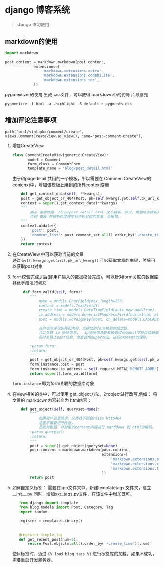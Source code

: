 # django 博客系统
> django 练习使用

## markdown的使用
```python
import markdown

post.content = markdown.markdown(post.content,
             extensions=[
                 'markdown.extensions.extra',
                 'markdown.extensions.codehilite',
                 'markdown.extensions.toc',
             ])
```
pygmentize 的使用 生成 css文件，可以使得 markdown中的代码 片段高亮 

`pygmentize -f html -a .highlight -S default > pygments.css`

## 增加评论注意事项

 `path('post/<int:pk>/comment/create', views.CommentCreateView.as_view(), name="post-comment-create"),`
 
1. 增加CreateView
    ```python
    class CommentCreateView(generic.CreateView):
           model = Comment
           form_class = CommentForm
           template_name = 'blog/post_detail.html'
    ```
    由于和pagedetail 共用的一个模板，所以需要在 CommentCreateView的contenxt中，增加该模板上用到的所有context变量
    ```python
        def get_context_data(self, **kwargs):
        post = get_object_or_404(Post, pk=self.kwargs.get(self.pk_url_kwarg))
        context = super().get_context_data(**kwargs)
        """
            由于 使用的是  blog/post_detail.html 这个模板，所以，需要将该模板用到的所有content都赋值才行。
            否则 模板 在解析的过程中找不到对应的变量，会报错。
        """
        context.update({
            'post': post,
            'comment_list': post.comment_set.all().order_by('-create_time')
        })
        return context
    ```
2. 在CreateView 中可以获取当前的文章  
    通过 `self.kwargs.get(self.pk_url_kwarg))` 可以获取文章的主键，然后可以获取post对象
3. form校验完成之后(即用户输入的数据校验完成)，可以针对form关联的数据库其他字段进行填充
    ```python
         def form_valid(self, form):
            """
                name = models.CharField(max_length=255)
                content = models.TextField()
                create_time = models.DateTimeField(auto_now_add=True)
                ip_address = models.GenericIPAddressField(null=True, blank=True, default='')
                post = models.ForeignKey(Post, on_delete=models.CASCADE, )
    
                用户填写评论名称和内容，当提交的form校验完成之后，
                可以关联 ip 地址信息，  ip地址信息是系统通过request字段自动获取上来的
                同时关联上post信息，然后调用super方法，进行comment的保存。
    
            :param form:
            :return:
            """
            post = get_object_or_404(Post, pk=self.kwargs.get(self.pk_url_kwarg))
            form.instance.post = post
            form.instance.ip_address = self.request.META['REMOTE_ADDR']
            return super().form_valid(form)
    ```
    `form.instance` 即为form关联的数据库对象
4. 在view相关的类中，可以使用 get_object方法，对object进行改写,例如：
    将 文章的 markdown内容转变为 html内容：
    ```python
        def get_object(self, queryset=None):
            """
                如果用户恶意请求，父类找不到会raise Http404
                这里不需要进行检查。
                获取对象后，对对象的content内容进行 marddown 到 html的编码。
            :param queryset:
            :return:
            """
            post = super().get_object(queryset=None)
            post.content = markdown.markdown(post.content,
                                             extensions=[
                                                 'markdown.extensions.extra',
                                                 'markdown.extensions.codehilite',
                                                 'markdown.extensions.toc',
                                             ])
            return post
    ```
5. 如何自定义标签：
   需要在app文件夹中，新建templatetags 文件夹，建立__init__.py 同时，增加xxx_tags.py文件，在该文件中增加既可。
   
    ```python
       from django import template
       from blog.models import Post, Category, Tag
       import random
        
       register = template.Library()
        
        
       @register.simple_tag
       def get_recent_post(num=5):
           return Post.objects.all().order_by('-create_time')[:num]
    ```
    使用标签时，通过 `{% load blog_tags %}` 进行标签库的加载，如果不成功，需要重启开发服务器。